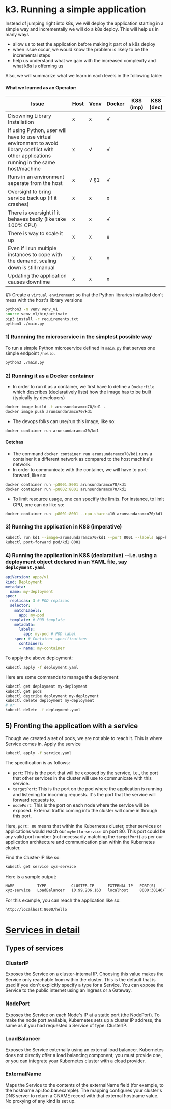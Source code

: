 # k3. Running a simple application

Instead of jumping right into k8s, we will deploy the application starting in a simple way and incrementally we will do a k8s deploy. This will help us in many ways
- allow us to test the application before making it part of a k8s deploy
- when issue occur, we would know the problem is likely to be the incremental steps
- help us understand what we gain with the increased complexity and what k8s is offerning us

Also, we will summarize what we learn in each levels in the following table:
#### What we learned as an Operator:
| Issue | Host | Venv | Docker | K8S (imp)| K8S (dec) |
|-|-|-|-|-|-|
|Disowning Library Installation |x|x|√|
|If using Python, user will have to use virtual environment to avoid library conflict with other applications running in the same host/machine|x|√|√|
|Runs in an environment seperate from the host|x|√ §1|√|
|Oversight to bring service back up (if it crashes)|x|x|x|
|There is oversight if it behaves badly (like take 100% CPU)|x|x|√|
|There is way to scale it up|x|x|x|
|Even if I run multiple instances to cope with the demand, scaling down is still manual|x|x|x|
|Updating the application causes downtime|x|x|x|

§1: Create a `virtual environment` so that the Python libraries installed don't mess with the host's library versions
```bash
python3 -m venv venv_v1
source venv_v1/bin/activate
pip3 install -r requirements.txt
python3 ./main.py
```

### 1) Runnning the microservice in the simplest possible way
To run a simple Python microservice defined in `main.py` that serves one simple endpoint `/hello`.
```bash
python3 ./main.py
```

 
### 2) Running it as a Docker container
- In order to run it as a container, we first have to define a `Dockerfile` which describes (declaratively lists) how the image has to be built (typically by developers)
```bash
docker image build -t arunsundaramco70/kd1 .
docker image push arunsundaramco70/kd1
```
- The devops folks can use/run this image, like so:
```bash
docker container run arunsundaramco70/kd1
```

#### Gotchas
- The command `docker container run arunsundaramco70/kd1` runs a container it a different network as compared to the host machine's network.
- In order to communicate with the container, we will have to port-forward, like so:
```bash
docker container run -p8001:8001 arunsundaramco70/kd1 
docker container run -p8002:8001 arunsundaramco70/kd1 
```
- To limit resource usage, one can specifiy the limits. For instance, to limit CPU, one can do like so:
```bash
docker container run -p8001:8001 --cpu-shares=10 arunsundaramco70/kd1 
```

### 3) Running the application in K8S (imperative)
```bash
kubectl run kd1 --image=arunsundaramco70/kd1 --port 8001 --labels app=kd1
kubectl port-forward pod/kd1 8001
```

### 4) Running the application in K8S (declarative) --i.e. using a deployment object declared in an YAML file, say `deployment.yaml`
```yaml
apiVersion: apps/v1
kind: Deployment
metadata:
  name: my-deployment
spec:
  replicas: 3 # POD replicas
  selector:
    matchLabels:
      app: my-pod
  template: # POD template
    metadata:
      labels:
        app: my-pod # POD label
    spec: # Container specifications
      containers:
      - name: my-container
```

To apply the above deployment:
```bash
kubectl apply -f deployment.yaml
```

Here are some commands to manage the deployment:
```bash
kubectl get deployment my-deployment
kubectl get pods
kubectl describe deployment my-deployment
kubectl delete deployment my-deployment
# or
kubectl delete -f deployment.yaml
```

## 5) Fronting the application with a service
Though we created a set of pods, we are not able to reach it. This is where Service comes in.
Apply the service
```bash
kubectl apply -f service.yaml
```

The specification is as follows:
- `port`: This is the port that will be exposed by the service, i.e., the port that other services in the cluster will use to communicate with this service.
- `targetPort`: This is the port on the pod where the application is running and listening for incoming requests. It's the port that the service will forward requests to.
- `nodePort`: This is the port on each node where the service will be exposed. External traffic coming into the cluster will come in through this port.

Here, `port: 80` means that within the Kubernetes cluster, other services or applications would reach our `myhello-service` on port 80. This port could be any valid port number (not necessarily matching the `targetPort`) as per our application architecture and communication plan within the Kubernetes cluster.


Find the Cluster-IP like so:
```bash
kubectl get service xyz-service
```

Here is a sample output:
```txt
NAME          TYPE           CLUSTER-IP      EXTERNAL-IP   PORT(S)          AGE
xyz-service   LoadBalancer   10.99.206.163   localhost     8000:30146/TCP   17d
```

For this example, you can reach the application like so:
```
http://localhost:8000/hello
```

# [Services in detail](https://kubernetes.io/docs/concepts/services-networking/service/#publishing-services-service-types)

## Types of services
### ClusterIP
Exposes the Service on a cluster-internal IP. Choosing this value makes the Service only reachable from within the cluster. This is the default that is used if you don't explicitly specify a type for a Service. You can expose the Service to the public internet using an Ingress or a Gateway.
### NodePort
Exposes the Service on each Node's IP at a static port (the NodePort). To make the node port available, Kubernetes sets up a cluster IP address, the same as if you had requested a Service of type: ClusterIP.
### LoadBalancer
Exposes the Service externally using an external load balancer. Kubernetes does not directly offer a load balancing component; you must provide one, or you can integrate your Kubernetes cluster with a cloud provider.
### ExternalName
Maps the Service to the contents of the externalName field (for example, to the hostname api.foo.bar.example). The mapping configures your cluster's DNS server to return a CNAME record with that external hostname value. No proxying of any kind is set up.

